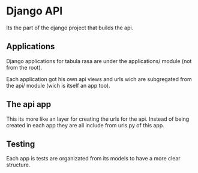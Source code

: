 # Django API
Its the part of the django project that builds the api.

## Applications
Django applications for tabula rasa are under the applications/ module (not from the root).

Each application got his own api views and urls wich are subgregated from the api/ module (wich is itself an app too).

## The api app
This its more like an layer for creating the urls for the api. Instead of being created in each app they are all include from urls.py of this app.

## Testing
Each app is tests are organizated from its models to have a more clear structure.

